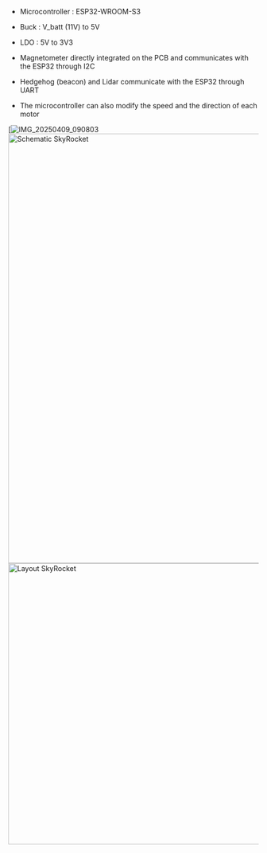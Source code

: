 - Microcontroller : ESP32-WROOM-S3

- Buck : V_batt (11V) to 5V

- LDO : 5V to 3V3

- Magnetometer directly integrated on the PCB and communicates with the ESP32 through I2C

- Hedgehog (beacon) and Lidar communicate with the ESP32 through UART

- The microcontroller can also modify the speed and the direction of each motor


[![IMG_20250409_090803](https://github.com/Templatew/SkyRocket/blob/main/PCB/SkyRocket_PCB/IMG_20250409_090803.jpg)
<img width="863" alt="Schematic SkyRocket" src="https://github.com/Templatew/SkyRocket/blob/main/PCB/SkyRocket_PCB/Schematic%20SkyRocket.png" />
<img width="565" alt="Layout SkyRocket" src="https://github.com/Templatew/SkyRocket/blob/main/PCB/SkyRocket_PCB/Layout%20SkyRocket.png" />
